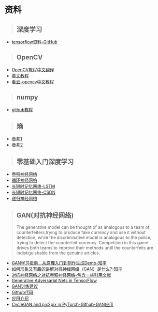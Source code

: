 # 资料
>## 深度学习
-  [tensorflow资料-GitHub](https://github.com/MachineLP/Tensorflow-)

>## OpenCV
- [OpenCV教程中文翻译](https://www.cnblogs.com/Undo-self-blog/p/8423851.html)
- [英文教程](https://docs.opencv.org/3.2.0/d6/d00/tutorial_py_root.html)
- [看云-opencv中文教程](https://www.kancloud.cn/aollo/aolloopencv/269602)

>## numpy
- [github教程](http://cs231n.github.io/python-numpy-tutorial/)

>## 熵
- [参考1](https://blog.csdn.net/tsyccnh/article/details/79163834)
- [参考2](https://blog.csdn.net/rtygbwwwerr/article/details/50778098)

>## 零基础入门深度学习
- [卷积神经网络](https://www.zybuluo.com/hanbingtao/note/485480)
- [循环神经网络](https://zybuluo.com/hanbingtao/note/541458)
- [长短时记忆网络-LSTM](https://zybuluo.com/hanbingtao/note/581764)
- [长短时记忆网络-CSDN](https://blog.csdn.net/wjc1182511338/article/details/79285503)
- [递归神经网络](https://zybuluo.com/hanbingtao/note/626300)

>## GAN(对抗神经网络)
> The generative model can be thought of as analogous to a team of counterfeiters,trying to produce fake currency and use it without detection, while the discriminative model is analogous to the police, trying to detect the counterfeit currency. Competition in this game drives both teams to improve their methods until the counterfeits are indistiguishable from the genuine articles.
- [GAN学习指南：从原理入门到制作生成Demo-知乎](https://zhuanlan.zhihu.com/p/24767059)
- [如何形象又有趣的讲解对抗神经网络（GAN）是什么?-知乎](https://www.zhihu.com/question/63493495)
- [对抗神经网络之对抗卷积神经网络-包含一些引用文献](https://blog.csdn.net/u013139259/article/details/53590536)
- [Generative Adversarial Nets in TensorFlow](https://wiseodd.github.io/techblog/2016/09/17/gan-tensorflow/)
- [GAN训练建议](https://github.com/soumith/ganhacks)
- [Github代码](https://github.com/zhangqianhui/Conditional-GAN)
- [应用介绍](http://ml4a.github.io/guides/Pix2Pix/)
- [CycleGAN and pix2pix in PyTorch-Github-GAN应用](https://github.com/junyanz/pytorch-CycleGAN-and-pix2pix)

